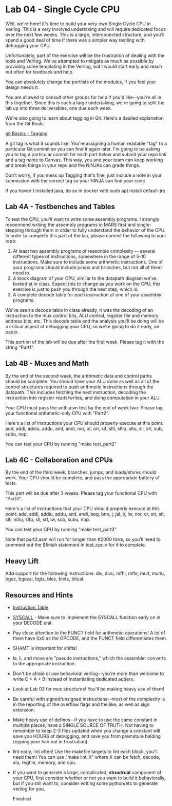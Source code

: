# Lab 04 - Single Cycle CPU

Well, we're here! It's time to build your very own Single Cycle CPU in Verilog.
This is a very involved undertaking and will require dedicated focus over the
next few weeks. This is a large, interconected structure, and you'll spend a
good deal of time If there was a simpler way restling with debugging your CPU.

Unfortunately, part of the exercise will be the frustration of dealing with the
tools and Verilog. We've attempted to mitigate as much as possible by providing
some templating in the Verilog, but I would start early and reach out often for
feedback and help.

You can absolutely change the portlists of the modules, if you feel your design
needs it.

You are allowed to consult other groups for help if you'd like--you're all in
this together. Since this is such a large undertaking, we're going to split the
lab up into three deliverables, one due each week.


We're also going to learn about tagging in Git. Here's a deailed explanation
from the Git Book:

[git Basics - Tagging](https://git-scm.com/book/en/v2/Git-Basics-Tagging)

A git tag is what it sounds like. You're assigning a human readable "tag" to a
particular Git commit so you can find it again later. I'm going to be asking you
to tag a particular commit for each part below and submit your repo link and
a tag name to Canvas. This way, you and your team can keep working and break
things in your repo and the NINJAs can grade things.

Don't worry, if you mess up Tagging that's fine, just include a note in your
submission with the correct tag so your NINJA can find your code.

If you haven't installed java, do so in docker with sudo apt install default-jre

## Lab 4A - Testbenches and Tables

To test the CPU, you'll want to write some assembly programs. I strongly
recommend writing the assembly programs in MARS first and single-stepping
through them in order to fully understand the behavior of the CPU. In order to
complete this part of the lab, please commit the following to your repo:

1. At least two assembly programs of reasonble complexity -- several different
   types of instructions, somewhere in the range of 5-10 instructions. Make sure
   to include some arithmetic instructions. One of your programs should include
   jumps and branches, but not all of them need to.
2. A block diagram of your CPU, similar to the datapath diagram we've looked at
   in class. Expect this to change as you work on the CPU, this exercise is just
   to push you through the next step, which is:
3. A complete decode table for each instruction of one of your assembly
   programs.

We've seen a decode table in class already, it was the decoding of an
instruction to the mux control bits, ALU control, register file and memory
address bits, etc. This decode table and the analysis you'll be doing will be a
critical aspect of debugging your CPU, so we're going to do it early, on
paper.

This portion of the lab will be due after the first week. Please tag it with the
string "Part1".

## Lab 4B - Muxes and Math

By the end of the second week, the arithmetic data and control paths should be
complete. You should have your ALU done as well as all of the control structures
required to push arithmetic instructions through the datapath. This includes
fetching the next instruction, decoding the instruction into register
reads/writes, and doing computation in your ALU.

Your CPU must pass the arith.asm test by the end of week two. Please tag your
functional arithmetic-only CPU with "Part2".

Here's a list of instructions your CPU should properly execute at this point:
add, addi, addiu, addu, and, andi, nor, or, ori, slt, slti, sltiu, sltu, sll,
srl, sub, subu, nop.

You can test your CPU by running "make test_part2"

## Lab 4C - Collaboration and CPUs

By the end of the third week, branches, jumps, and loads/stores should work.
Your CPU should be complete, and pass the appropriate battery of tests.

This part will be due after 3 weeks. Please tag your functional CPU with
"Part3".

Here's a list of instructions that your CPU should properly execute at this
point: add, addi, addiu, addu, and, andi, beq, bne, j, jal, jr, lw, nor, or,
ori, slt, slti, sltiu, sltu, sll, srl, lw, sub, subu, nop.

You can test your CPU by running "make test_part3"

Note that part3.asm will run for longer than #2000 ticks, so you'll need to
comment out the $finish statement in test_cpu.v for it to complete.

## Heavy Lift

Add support for the following instructions: div, divu, mfhi, mflo, mult, multu,
bgez, bgezal, bgtz, blez, bletz, bltzal.

## Resources and Hints

* [Instruction Table](https://opencores.org/projects/plasma/opcodes)
* [SYSCALL](https://courses.missouristate.edu/KenVollmar/mars/Help/SyscallHelp.html) - Make sure to implement the SYSCALL function early on in your DECODE unit.
* Pay close attention to the FUNCT field for arithmetic operations! A lot of
  them have 0x0 as the OPCODE, and the FUNCT field differentiates them.
* SHAMT is important for shifts!
* la, li, and move are "pseudo instructions," which the assembler converts to
  the appropriate instruction.
* Don't be afraid ot use behavioral verilog--you're more than welcome to write
  C = A + B instead of instantiating dedicated adders.
* Look at Lab 03 for mux structures! You'll be making heavy use of them!
* Be careful with signed/unsigned instructions--most of the complexity is in the
  reporting of the overflow flags and the like, as well as sign extension.
* Make heavy use of defines--if you have to use the same constant in multiple
  places, have a SINGLE SOURCE OF TRUTH. Not having to remember to keep 2-3
  files updated when you change a constant will save you HOURS of debugging, and
  save you from premature balding (ripping your hair out in frustration).
* lint early, lint often! Use the makefile targets to lint each block, you'll
  need them! You can use "make lint_X" where X can be fetch, decode, alu,
  regfile, memory, and cpu.
* If you want to generate a large, complicated, **structrual** component of your
  CPU, first consider whether or not you want to build it behaviorally, but if
  you still want to, consider writing some python/etc to generate verilog for
  you.
  
  Finished

